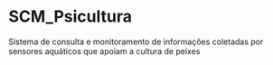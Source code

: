 # SCM_Psicultura
Sistema de consulta e monitoramento de informações coletadas por sensores aquáticos que apoiam a cultura de peixes
